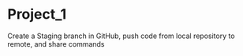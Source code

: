 # Project_1
Create a Staging branch in GitHub, push code from local repository to remote, and share commands
